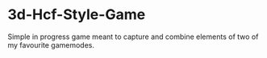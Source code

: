 # 3d-Hcf-Style-Game

Simple in progress game meant to capture and combine elements of two of my favourite gamemodes.
